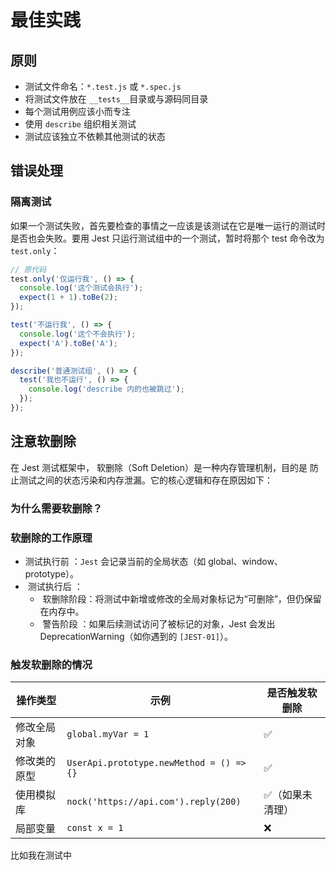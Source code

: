 # 最佳实践

## 原则

- 测试文件命名：`*.test.js` 或 `*.spec.js`
- 将测试文件放在 `__tests__`目录或与源码同目录
- 每个测试用例应该小而专注
- 使用 `describe` 组织相关测试
- 测试应该独立不依赖其他测试的状态

## 错误处理

### 隔离测试

如果一个测试失败，首先要检查的事情之一应该是该测试在它是唯一运行的测试时是否也会失败。要用 Jest 只运行测试组中的一个测试，暂时将那个 test 命令改为 `test.only`：

```js
// 原代码
test.only('仅运行我', () => {
  console.log('这个测试会执行');
  expect(1 + 1).toBe(2);
});

test('不运行我', () => {
  console.log('这个不会执行');
  expect('A').toBe('A');
});

describe('普通测试组', () => {
  test('我也不运行', () => {
    console.log('describe 内的也被跳过');
  });
});
```

## 注意软删除

在 Jest 测试框架中，​ 软删除（Soft Deletion）​​ 是一种内存管理机制，目的是 ​ 防止测试之间的状态污染和内存泄漏。它的核心逻辑和存在原因如下：

### 为什么需要软删除？

### 软删除的工作原理

- 测试执行前 ​：`Jest` 会记录当前的全局状态（如 global、window、prototype）。
- ​ 测试执行后 ​：
  - ​ 软删除阶段 ​：将测试中新增或修改的全局对象标记为“可删除”，但仍保留在内存中。
  - ​ 警告阶段 ​：如果后续测试访问了被标记的对象，Jest 会发出 DeprecationWarning（如你遇到的 `[JEST-01]`）。

### 触发软删除的情况

| 操作类型     | 示例                                     | 是否触发软删除   |
| ------------ | ---------------------------------------- | ---------------- |
| 修改全局对象 | `global.myVar = 1`                       | ✅               |
| 修改类的原型 | `UserApi.prototype.newMethod = () => {}` | ✅               |
| 使用模拟库   | `nock('https://api.com').reply(200)`     | ✅（如果未清理） |
| 局部变量     | `const x = 1`                            | ❌               |

比如我在测试中
